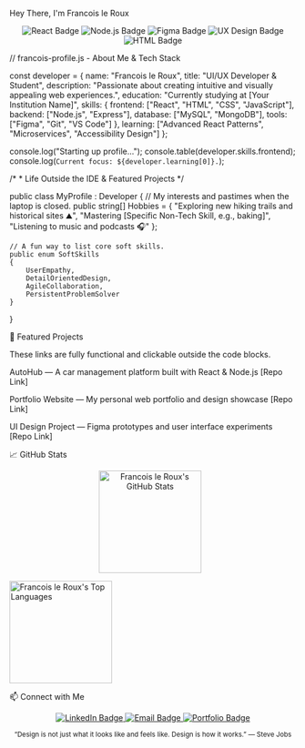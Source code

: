 Hey There, I'm Francois le Roux

<p align="center">
<!-- Corrected: Removed Google Search wrappers from all badge URLs -->
<img src="https://www.google.com/search?q=https://img.shields.io/badge/REACT-20232A%3Fstyle%3Dfor-the-badge%26logo%3Dreact%26logoColor%3D61DAFB" alt="React Badge" />
<img src="https://www.google.com/search?q=https://img.shields.io/badge/NODE.JS-43853D%3Fstyle%3Dfor-the-badge%26logo%3Dnode.js%26logoColor%3Dwhite" alt="Node.js Badge" />
<img src="https://www.google.com/search?q=https://img.shields.io/badge/FIGMA-F24E1E%3Fstyle%3Dfor-the-badge%26logo%3Dfigma%26logoColor%3Dwhite" alt="Figma Badge" />
<img src="https://www.google.com/search?q=https://img.shields.io/badge/UX%2520DESIGN-0077C6%3Fstyle%3Dfor-the-badge%26logo%3Dsketch%26logoColor%3Dwhite" alt="UX Design Badge" />
<img src="https://www.google.com/search?q=https://img.shields.io/badge/HTML-E34F26%3Fstyle%3Dfor-the-badge%26logo%3Dhtml5%26logoColor%3Dwhite" alt="HTML Badge" />
</p>

// francois-profile.js - About Me & Tech Stack

const developer = {
    name: "Francois le Roux",
    title: "UI/UX Developer & Student",
    description: "Passionate about creating intuitive and visually appealing web experiences.",
    education: "Currently studying at [Your Institution Name]",
    skills: {
        frontend: ["React", "HTML", "CSS", "JavaScript"],
        backend: ["Node.js", "Express"],
        database: ["MySQL", "MongoDB"],
        tools: ["Figma", "Git", "VS Code"]
    },
    learning: ["Advanced React Patterns", "Microservices", "Accessibility Design"]
};

console.log("Starting up profile...");
console.table(developer.skills.frontend);
console.log(`Current focus: ${developer.learning[0]}.`);


/* * Life Outside the IDE & Featured Projects
*/

public class MyProfile : Developer
{
    // My interests and pastimes when the laptop is closed.
    public string[] Hobbies = 
    {
        "Exploring new hiking trails and historical sites ⛰️",
        "Mastering [Specific Non-Tech Skill, e.g., baking]",
        "Listening to music and podcasts 🎧"
    };

    // A fun way to list core soft skills.
    public enum SoftSkills
    {
        UserEmpathy,
        DetailOrientedDesign,
        AgileCollaboration,
        PersistentProblemSolver
    }
}


🌟 Featured Projects

These links are fully functional and clickable outside the code blocks.

AutoHub — A car management platform built with React & Node.js
[Repo Link]

Portfolio Website — My personal web portfolio and design showcase
[Repo Link]

UI Design Project — Figma prototypes and user interface experiments
[Repo Link]

📈 GitHub Stats

<p align="center">
<!-- Corrected: Removed Google Search wrapper from GitHub Stats URL -->
<img src="https://www.google.com/search?q=https://github-readme-stats.vercel.app/api%3Fusername%3D231256leRouxFNF%26show_icons%3Dtrue%26theme%3Ddark%26include_all_commits%3Dtrue%26count_private%3Dtrue%26hide_border%3Dtrue%26title_color%3Dfff%26icon_color%3D0077C6%26text_color%3Dccc%26bg_color%3D0D1117"
alt="Francois le Roux's GitHub Stats"
height="180"
style="margin-right: 10px;" />

<!-- Corrected: Removed the stray code block wrapper that was around this image tag -->
<img src="https://github-readme-stats.vercel.app/api/top-langs/?username=231256leRouxFNF&layout=compact&theme=dark&hide_border=true&title_color=fff&icon_color=0077C6&text_color=ccc&bg_color=0D1117"
     alt="Francois le Roux's Top Languages"
     height="180" />


</p>

📫 Connect with Me

<p align="center">
<!-- Corrected: Removed Google Search wrappers from all contact badge URLs -->
<a href="[Your LinkedIn link here]" target="_blank">
<img src="https://www.google.com/search?q=https://img.shields.io/badge/LinkedIn-0077B5%3Fstyle%3Dfor-the-badge%26logo%3Dlinkedin%26logoColor%3Dwhite" alt="LinkedIn Badge" />
</a>
<a href="mailto:[your.email@example.com]" target="_blank">
<img src="https://www.google.com/search?q=https://img.shields.io/badge/Email-D14836%3Fstyle%3Dfor-the-badge%26logo%3Dgmail%26logoColor%3Dwhite" alt="Email Badge" />
</a>
<a href="[your portfolio link]" target="_blank">
<img src="https://www.google.com/search?q=https://img.shields.io/badge/Portfolio-FF4500%3Fstyle%3Dfor-the-badge%26logo%3Dwordpress%26logoColor%3Dwhite" alt="Portfolio Badge" />
</a>
</p>

<p align="center">
<small>“Design is not just what it looks like and feels like. Design is how it works.” — Steve Jobs</small>
</p>
